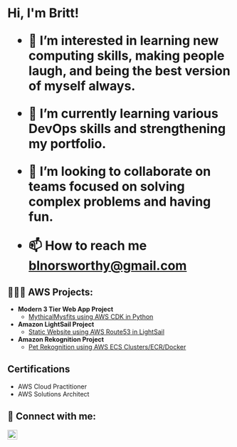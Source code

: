 <h1>Hi, I'm Britt!
  
  
- 👀 I’m interested in learning new computing skills, making people laugh, and being the best version of myself always.
  
- 🌱 I’m currently learning various DevOps skills and strengthening my portfolio.
  
- 💞️ I’m looking to collaborate on teams focused on solving complex problems and having fun.
  
- 📫 How to reach me blnorsworthy@gmail.com

<h2>👩🏽‍💻 AWS Projects:</h2>

- <b>Modern 3 Tier Web App Project </b>
  - [MythicalMysfits using AWS CDK in Python](https://github.com/brittania92/mymysfits)
- <b>Amazon LightSail Project </b>
  - [Static Website using AWS Route53 in LightSail ](https://github.com/brittania92/mystaticwebsiteBN.git)
- <b> Amazon Rekognition Project</b>  
  - [Pet Rekognition using AWS ECS Clusters/ECR/Docker](https://github.com/brittania92/rekognition-skynet.git)

<h2> Certifications</h2>

- AWS Cloud Practitioner 
- AWS Solutions Architect


<h2> 🤳 Connect with me:</h2>


[<img align="left" alt="JoshMadakor | LinkedIn" width="22px" src="https://cdn.jsdelivr.net/npm/simple-icons@v3/icons/linkedin.svg" />][linkedin]


[linkedin]: https://linkedin.com/in/britt-norsworthy

<!--
**joshmadakor1/joshmadakor1** is a ✨ _special_ ✨ repository because its `README.md` (this file) appears on your GitHub profile.

Here are some ideas to get you started:

- 🔭 I’m currently working on ...
- 🌱 I’m currently learning ...
- 👯 I’m looking to collaborate on ...
- 🤔 I’m looking for help with ...
- 💬 Ask me about ...
- 📫 How to reach me: ...
- 😄 Pronouns: ...
- ⚡ Fun fact: ...
-->
